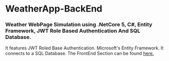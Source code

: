 # WeatherApp-BackEnd
### Weather WebPage Simulation using .NetCore 5, C#, Entity Framework, JWT Role Based Authentication And SQL Database.

It features JWT Roled Base Authentication. Microsoft's Entity Framework. It connects to a SQL Database. 
The FrontEnd Section can be found [here.](https://github.com/misa301222/weather-app)
